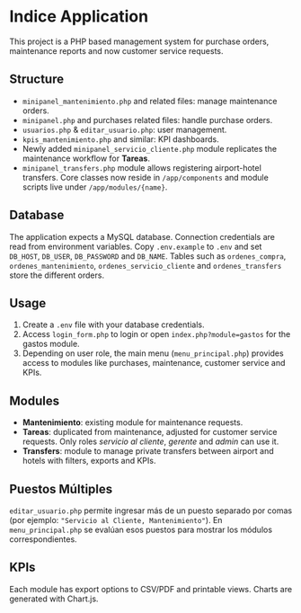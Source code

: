 # Indice Application

This project is a PHP based management system for purchase orders, maintenance reports and now customer service requests.

## Structure
- `minipanel_mantenimiento.php` and related files: manage maintenance orders.
- `minipanel.php` and purchases related files: handle purchase orders.
- `usuarios.php` & `editar_usuario.php`: user management.
- `kpis_mantenimiento.php` and similar: KPI dashboards.
- Newly added `minipanel_servicio_cliente.php` module replicates the maintenance workflow for **Tareas**.
- `minipanel_transfers.php` module allows registering airport-hotel transfers.
Core classes now reside in `/app/components` and module scripts live under `/app/modules/{name}`.

## Database
The application expects a MySQL database. Connection credentials are read from environment variables. Copy `.env.example` to `.env` and set `DB_HOST`, `DB_USER`, `DB_PASSWORD` and `DB_NAME`.
Tables such as `ordenes_compra`, `ordenes_mantenimiento`, `ordenes_servicio_cliente` and `ordenes_transfers` store the different orders.

## Usage
1. Create a `.env` file with your database credentials.
2. Access `login_form.php` to login or open `index.php?module=gastos` for the gastos module.
3. Depending on user role, the main menu (`menu_principal.php`) provides access to modules like purchases, maintenance, customer service and KPIs.

## Modules
- **Mantenimiento**: existing module for maintenance requests.
- **Tareas**: duplicated from maintenance, adjusted for customer service requests. Only roles *servicio al cliente*, *gerente* and *admin* can use it.
- **Transfers**: module to manage private transfers between airport and hotels with filters, exports and KPIs.

## Puestos Múltiples
`editar_usuario.php` permite ingresar más de un puesto separado por comas (por ejemplo: `"Servicio al Cliente, Mantenimiento"`).
En `menu_principal.php` se evalúan esos puestos para mostrar los módulos correspondientes.

## KPIs
Each module has export options to CSV/PDF and printable views. Charts are generated with Chart.js.


